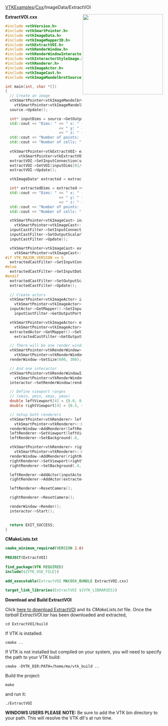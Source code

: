 [VTKExamples](/index/)/[Cxx](/Cxx)/ImageData/ExtractVOI

<img align="right" src="https://github.com/lorensen/VTKExamples/blob/gh-pages/Testing/Baseline/ImageData/TestExtractVOI.png?raw=true" width="256" />

**ExtractVOI.cxx**
```c++
#include <vtkVersion.h>
#include <vtkSmartPointer.h>
#include <vtkImageData.h>
#include <vtkImageMapper3D.h>
#include <vtkExtractVOI.h>
#include <vtkRenderWindow.h>
#include <vtkRenderWindowInteractor.h>
#include <vtkInteractorStyleImage.h>
#include <vtkRenderer.h>
#include <vtkImageActor.h>
#include <vtkImageCast.h>
#include <vtkImageMandelbrotSource.h>

int main(int, char *[])
{
  // Create an image
  vtkSmartPointer<vtkImageMandelbrotSource> source =
    vtkSmartPointer<vtkImageMandelbrotSource>::New();
  source->Update();

  int* inputDims = source->GetOutput()->GetDimensions();
  std::cout << "Dims: " << " x: " << inputDims[0]
                        << " y: " << inputDims[1]
                        << " z: " << inputDims[2] << std::endl;
  std::cout << "Number of points: " << source->GetOutput()->GetNumberOfPoints() << std::endl;
  std::cout << "Number of cells: " << source->GetOutput()->GetNumberOfCells() << std::endl;
  
  vtkSmartPointer<vtkExtractVOI> extractVOI =
      vtkSmartPointer<vtkExtractVOI>::New();
  extractVOI->SetInputConnection(source->GetOutputPort());
  extractVOI->SetVOI(inputDims[0]/4.,3.*inputDims[0]/4.,inputDims[1]/4.,3.*inputDims[1]/4., 0, 0);
  extractVOI->Update();

  vtkImageData* extracted = extractVOI->GetOutput();

  int* extractedDims = extracted->GetDimensions();
  std::cout << "Dims: " << " x: " << extractedDims[0]
                        << " y: " << extractedDims[1]
                        << " z: " << extractedDims[2] << std::endl;
  std::cout << "Number of points: " << extracted->GetNumberOfPoints() << std::endl;
  std::cout << "Number of cells: " << extracted->GetNumberOfCells() << std::endl;

  vtkSmartPointer<vtkImageCast> inputCastFilter =
    vtkSmartPointer<vtkImageCast>::New();
  inputCastFilter->SetInputConnection(source->GetOutputPort());
  inputCastFilter->SetOutputScalarTypeToUnsignedChar();
  inputCastFilter->Update();

  vtkSmartPointer<vtkImageCast> extractedCastFilter =
    vtkSmartPointer<vtkImageCast>::New();
#if VTK_MAJOR_VERSION <= 5
  extractedCastFilter->SetInputConnection(extracted->GetProducerPort());
#else
  extractedCastFilter->SetInputData(extracted);
#endif
  extractedCastFilter->SetOutputScalarTypeToUnsignedChar();
  extractedCastFilter->Update();
  
  // Create actors
  vtkSmartPointer<vtkImageActor> inputActor =
    vtkSmartPointer<vtkImageActor>::New();
  inputActor->GetMapper()->SetInputConnection(
    inputCastFilter->GetOutputPort());

  vtkSmartPointer<vtkImageActor> extractedActor =
    vtkSmartPointer<vtkImageActor>::New();
  extractedActor->GetMapper()->SetInputConnection(
    extractedCastFilter->GetOutputPort());

  // There will be one render window
  vtkSmartPointer<vtkRenderWindow> renderWindow =
    vtkSmartPointer<vtkRenderWindow>::New();
  renderWindow->SetSize(600, 300);

  // And one interactor
  vtkSmartPointer<vtkRenderWindowInteractor> interactor =
    vtkSmartPointer<vtkRenderWindowInteractor>::New();
  interactor->SetRenderWindow(renderWindow);

  // Define viewport ranges
  // (xmin, ymin, xmax, ymax)
  double leftViewport[4] = {0.0, 0.0, 0.5, 1.0};
  double rightViewport[4] = {0.5, 0.0, 1.0, 1.0};

  // Setup both renderers
  vtkSmartPointer<vtkRenderer> leftRenderer =
    vtkSmartPointer<vtkRenderer>::New();
  renderWindow->AddRenderer(leftRenderer);
  leftRenderer->SetViewport(leftViewport);
  leftRenderer->SetBackground(.6, .5, .4);

  vtkSmartPointer<vtkRenderer> rightRenderer =
    vtkSmartPointer<vtkRenderer>::New();
  renderWindow->AddRenderer(rightRenderer);
  rightRenderer->SetViewport(rightViewport);
  rightRenderer->SetBackground(.4, .5, .6);

  leftRenderer->AddActor(inputActor);
  rightRenderer->AddActor(extractedActor);

  leftRenderer->ResetCamera();

  rightRenderer->ResetCamera();

  renderWindow->Render();
  interactor->Start();

  
  return EXIT_SUCCESS;
}
```
**CMakeLists.txt**
```cmake
cmake_minimum_required(VERSION 2.8)
 
PROJECT(ExtractVOI)
 
find_package(VTK REQUIRED)
include(${VTK_USE_FILE})
 
add_executable(ExtractVOI MACOSX_BUNDLE ExtractVOI.cxx)
 
target_link_libraries(ExtractVOI ${VTK_LIBRARIES})
```

**Download and Build ExtractVOI**

Click [here to download ExtractVOI](https://github.com/lorensen/VTKWikiExamplesTarballs/raw/master/ExtractVOI.tar) and its *CMakeLists.txt* file.
Once the *tarball ExtractVOI.tar* has been downloaded and extracted,
```
cd ExtractVOI/build 
```
If VTK is installed:
```
cmake ..
```
If VTK is not installed but compiled on your system, you will need to specify the path to your VTK build:
```
cmake -DVTK_DIR:PATH=/home/me/vtk_build ..
```
Build the project:
```
make
```
and run it:
```
./ExtractVOI
```
**WINDOWS USERS PLEASE NOTE:** Be sure to add the VTK bin directory to your path. This will resolve the VTK dll's at run time.

